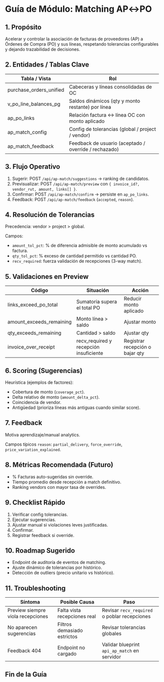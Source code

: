 # Guía de Módulo: Matching AP↔PO

## 1. Propósito

Acelerar y controlar la asociación de facturas de proveedores (AP) a Órdenes de Compra (PO) y sus líneas, respetando tolerancias configurables y dejando trazabilidad de decisiones.

## 2. Entidades / Tablas Clave

| Tabla / Vista | Rol |
|---------------|-----|
| purchase_orders_unified | Cabeceras y líneas consolidadas de OC |
| v_po_line_balances_pg | Saldos dinámicos (qty y monto restante) por línea |
| ap_po_links | Relación factura ↔ línea OC con monto aplicado |
| ap_match_config | Config de tolerancias (global / project / vendor) |
| ap_match_feedback | Feedback de usuario (aceptado / override / rechazado) |

## 3. Flujo Operativo

1. Sugerir: POST `/api/ap-match/suggestions` → ranking de candidatos.
2. Previsualizar: POST `/api/ap-match/preview` con `{ invoice_id?, vendor_rut, amount, links[] }`.
3. Confirmar: POST `/api/ap-match/confirm` → persiste en `ap_po_links`.
4. Feedback: POST `/api/ap-match/feedback` (`accepted`, `reason`).

## 4. Resolución de Tolerancias

Precedencia: vendor > project > global.

Campos:

- `amount_tol_pct`: % de diferencia admisible de monto acumulado vs factura.
- `qty_tol_pct`: % exceso de cantidad permitido vs cantidad PO.
- `recv_required`: fuerza validación de recepciones (3-way match).

## 5. Validaciones en Preview

| Código | Situación | Acción |
|--------|-----------|--------|
| links_exceed_po_total | Sumatoria supera el total PO | Reducir monto aplicado |
| amount_exceeds_remaining | Monto línea > saldo | Ajustar monto |
| qty_exceeds_remaining | Cantidad > saldo | Ajustar qty |
| invoice_over_receipt | recv_required y recepción insuficiente | Registrar recepción o bajar qty |

## 6. Scoring (Sugerencias)

Heurística (ejemplos de factores):

- Cobertura de monto (`coverage_pct`).
- Delta relativo de monto (`amount_delta_pct`).
- Coincidencia de vendor.
- Antigüedad (prioriza líneas más antiguas cuando similar score).

## 7. Feedback

Motiva aprendizaje/manual analytics.

Campos típicos `reason`: `partial_delivery`, `force_override`, `price_variation_explained`.

## 8. Métricas Recomendada (Futuro)

- % Facturas auto-sugeridas sin override.
- Tiempo promedio desde recepción a match definitivo.
- Ranking vendors con mayor tasa de overrides.

## 9. Checklist Rápido

1. Verificar config tolerancias.
2. Ejecutar sugerencias.
3. Ajustar manual si violaciones leves justificadas.
4. Confirmar.
5. Registrar feedback si override.

## 10. Roadmap Sugerido

- Endpoint de auditoría de eventos de matching.
- Ajuste dinámico de tolerancias por histórico.
- Detección de outliers (precio unitario vs histórico).

## 11. Troubleshooting

| Síntoma | Posible Causa | Paso |
|---------|---------------|------|
| Preview siempre viola recepciones | Falta vista recepciones real | Revisar `recv_required` o poblar recepciones |
| No aparecen sugerencias | Filtros demasiado estrictos | Revisar tolerancias globales |
| Feedback 404 | Endpoint no cargado | Validar blueprint `api_ap_match` en servidor |

## Fin de la Guía
